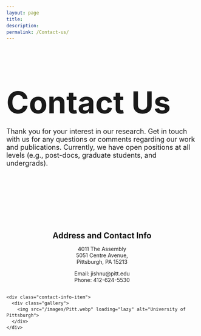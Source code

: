 ```yaml
---
layout: page
title: 
description: 
permalink: /Contact-us/
---
```


<style>
.container {
  max-width: fit-content;
  margin: 0 auto;
}

.page-section-head {
  margin-top: 40px;
  margin-bottom: 60px;
  padding-bottom: 60px;
  border-bottom: 1px solid var(--border-color);
}

.page-title {
  font-size: 80px;
  margin-bottom: 16px;
}

.page-description {
  font-size: 18px;
}

.contact-info {
 display: flex;
 flex-wrap: wrap;
 flex-direction: column;
}

.contact-info-item {
  width: 100%;
  align-content: center;
  text-align: center;
  
}

.contact-info-item h2 {
  margin-bottom: 10px;
}

.gallery {
  margin-top: 40px;
  display: flex;
  justify-content: center;
}

.gallery img {
  max-width: 100%;
  height: auto;
}
</style>

<div class="container">
  <div class="page-section-head">
    <h1 class="page-title">Contact Us</h1>
    <p class="page-description">Thank you for your interest in our research. Get in touch with us for any questions or comments regarding our work and publications. Currently, we have open positions at all levels (e.g., post-docs, graduate students, and undergrads).</p>
  </div>

  <div class="contact-info">
    <div class="contact-info-item">
      <h2>Address and Contact Info</h2>
      <p>4011 The Assembly<br>
      5051 Centre Avenue,<br>
      Pittsburgh, PA 15213</p>
      <p>Email: jishnu@pitt.edu<br>
      Phone: 412-624-5530</p>
    </div>

    <div class="contact-info-item">
      <div class="gallery">
        <img src="/images/Pitt.webp" loading="lazy" alt="University of Pittsburgh">
      </div>
    </div>
  </div>
</div>
